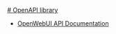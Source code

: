 [# OpenAPI library](https://sbusso.github.io/openapi/)

- [OpenWebUI API Documentation](/openapi/openwebui/)
